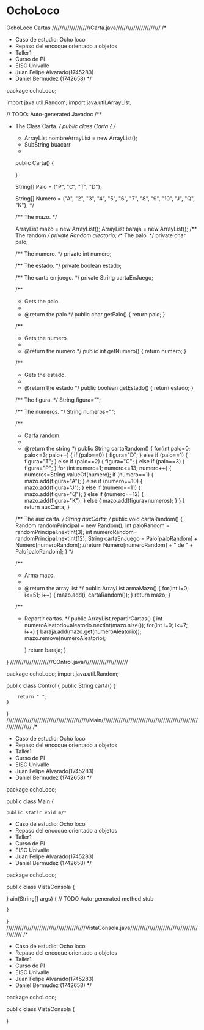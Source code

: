 # OchoLoco
OchoLoco Cartas
////////////////////Carta.java///////////////////////
/*
 * Caso de estudio: Ocho loco
 * Repaso del encoque orientado a objetos
 * Taller1
 * Curso de PI
 * EISC Univalle
 * Juan Felipe Alvarado(1745283)
 * Daniel Bermudez (1742658)
 */


package ochoLoco;

import java.util.Random;
import java.util.ArrayList;

// TODO: Auto-generated Javadoc
/**
 * The Class Carta.
 */
public class Carta {
	/*
	 * ArrayList<String> nombreArrayList = new ArrayList<String>();
	 * SubString buacarr
	 * 
	
	public Carta()
	{
		
	}
	
	String[] Palo = {"P", "C", "T", "D"};
	
	String[] Numero = {"A", "2", "3", "4", "5", "6", "7", "8", "9", "10", "J", "Q", "K"};
	*/
	
	/** The mazo. */

	ArrayList<String> mazo = new ArrayList<String>();
	ArrayList<String> baraja = new ArrayList<String>();
	/** The random */
	private Random aleatorio;
	/** The palo. */
	private char palo;
	
	/** The numero. */
	private int numero;
	
	/** The estado. */
	private boolean estado;
	
	/** The carta en juego. */
	private String cartaEnJuego;
	
	/**
	 * Gets the palo.
	 *
	 * @return the palo
	 */
	public char getPalo()
	{
		return palo;
	}
	
	/**
	 * Gets the numero.
	 *
	 * @return the numero
	 */
	public int getNumero()
	{
		return numero;
	}
	
	/**
	 * Gets the estado.
	 *
	 * @return the estado
	 */
	public boolean getEstado()
	{
		return estado;
	}
	
	/** The figura. */
	String figura="";
	
	/** The numeros. */
	String numeros="";
	
	/**
	 * Carta random.
	 *
	 * @return the string
	 */
	public String cartaRandom()
	{
		for(int palo=0; palo<=3; palo++)
		{
			if (palo==0)
			{
				figura="D";
			}
			else 
				if (palo==1)
				{
					figura="T";
				}
				else 
					if (palo==2)
					{
						figura="C";
					}
					else 
						if (palo==3)
						{
							figura="P";
						}
			for (int numero=1; numero<=13; numero++)
			{
				numeros=String.valueOf(numero);
				if (numero==1)
				{
					mazo.add(figura+"A");
				}
				else
					if (numero==10)
					{
						mazo.add(figura+"J");
					}
					else 
						if (numero==11)
						{
							mazo.add(figura+"Q");
						}
						else
							if (numero==12)
							{
								mazo.add(figura+"K");
							}
							else
							{
								mazo.add(figura+numeros);
							}
			}
		}
	return auxCarta;
	}
	
	/** The aux carta. */
	String auxCarta;
/*	public void cartaRandom()
	{
		Random randomPrincipal = new Random();
		int paloRandom = randomPrincipal.nextInt(3);
		int numeroRandom= randomPrincipal.nextInt(12);
		String cartaEnJuego = Palo[paloRandom] + Numero[numeroRandom];
		//return Numero[numeroRandom] + " de " + Palo[paloRandom];
	}
*/
	
	/**
	 * Arma mazo.
	 *
	 * @return the array list
	 */
	public ArrayList<String> armaMazo()
	{
		for(int i=0; i<=51; i++)
		{
			mazo.add(i, cartaRandom());
		}
		return mazo;
	}
	
	/**
	 * Repartir cartas.
	 */
	public ArrayList<String> repartirCartas()
	{
		int numeroAleatorio=aleatorio.nextInt(mazo.size());
		for(int i=0; i<=7; i++)
		{
			baraja.add(mazo.get(numeroAleatorio));
			mazo.remove(numeroAleatorio);
			
		}
		return baraja;
	}
	
	

}
//////////////////////COntrol.java///////////////////////

package ochoLoco;
import java.util.Random;

public class Control {
	public String carta()
	{
		
		return " ";
	}

}
///////////////////////////////////////////Main///////////////////////////////////////////////////////////////
/*
 * Caso de estudio: Ocho loco
 * Repaso del encoque orientado a objetos
 * Taller1
 * Curso de PI
 * EISC Univalle
 * Juan Felipe Alvarado(1745283)
 * Daniel Bermudez (1742658)
 */

package ochoLoco;

public class Main {

	public static void m/*
 * Caso de estudio: Ocho loco
 * Repaso del encoque orientado a objetos
 * Taller1
 * Curso de PI
 * EISC Univalle
 * Juan Felipe Alvarado(1745283)
 * Daniel Bermudez (1742658)
 */

package ochoLoco;

public class VistaConsola {

}
ain(String[] args) {
		// TODO Auto-generated method stub

	}

}
/////////////////////////////////////////VistaConsola.java///////////////////////////////////////////
/*
 * Caso de estudio: Ocho loco
 * Repaso del encoque orientado a objetos
 * Taller1
 * Curso de PI
 * EISC Univalle
 * Juan Felipe Alvarado(1745283)
 * Daniel Bermudez (1742658)
 */

package ochoLoco;

public class VistaConsola {

}
